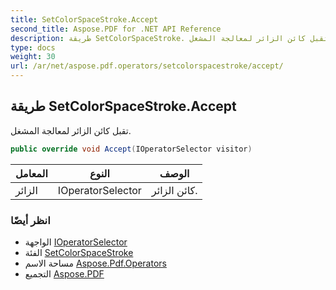 ```yaml
---
title: SetColorSpaceStroke.Accept
second_title: Aspose.PDF for .NET API Reference
description: طريقة SetColorSpaceStroke. تقبل كائن الزائر لمعالجة المشغل
type: docs
weight: 30
url: /ar/net/aspose.pdf.operators/setcolorspacestroke/accept/
---
```

## طريقة SetColorSpaceStroke.Accept

تقبل كائن الزائر لمعالجة المشغل.

```csharp
public override void Accept(IOperatorSelector visitor)
```

| المعامل | النوع | الوصف |
| --- | --- | --- |
| الزائر | IOperatorSelector | كائن الزائر. |

### انظر أيضًا

* الواجهة [IOperatorSelector](../../../aspose.pdf/ioperatorselector/)
* الفئة [SetColorSpaceStroke](../)
* مساحة الاسم [Aspose.Pdf.Operators](../../../aspose.pdf.operators/)
* التجميع [Aspose.PDF](../../../)